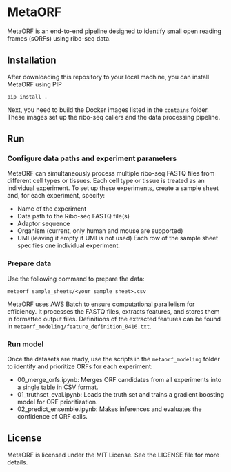 # MetaORF

MetaORF is an end-to-end pipeline designed to identify small open reading frames (sORFs) using ribo-seq data.

## Installation

After downloading this repository to your local machine, you can install MetaORF using PIP

`pip install .`

Next, you need to build the Docker images listed in the `contains` folder. These images set up the ribo-seq callers and the data processing pipeline.

## Run
### Configure data paths and experiment parameters
MetaORF can simultaneously process multiple ribo-seq FASTQ files from different cell types or tissues. Each cell type or tissue is treated as an individual experiment. To set up these experiments, create a sample sheet and, for each experiment, specify:
* Name of the experiment
* Data path to the Ribo-seq FASTQ file(s)
* Adaptor sequence
* Organism (current, only human and mouse are supported)
* UMI (leaving it empty if UMI is not used)
Each row of the sample sheet specifies one individual experiment.

### Prepare data
Use the following command to prepare the data:

`metaorf sample_sheets/<your sample sheet>.csv`

MetaORF uses AWS Batch to ensure computational parallelism for efficiency. It processes the FASTQ files, extracts features, and stores them in formatted output files. Definitions of the extracted features can be found in `metaorf_modeling/feature_definition_0416.txt`.

### Run model
Once the datasets are ready, use the scripts in the `metaorf_modeling` folder to identify and prioritize ORFs for each experiment:
* 00_merge_orfs.ipynb: Merges ORF candidates from all experiments into a single table in CSV format.
* 01_truthset_eval.ipynb: Loads the truth set and trains a gradient boosting model for ORF prioritization.
* 02_predict_ensemble.ipynb: Makes inferences and evaluates the confidence of ORF calls.

## License
MetaORF is licensed under the MIT License. See the LICENSE file for more details.
